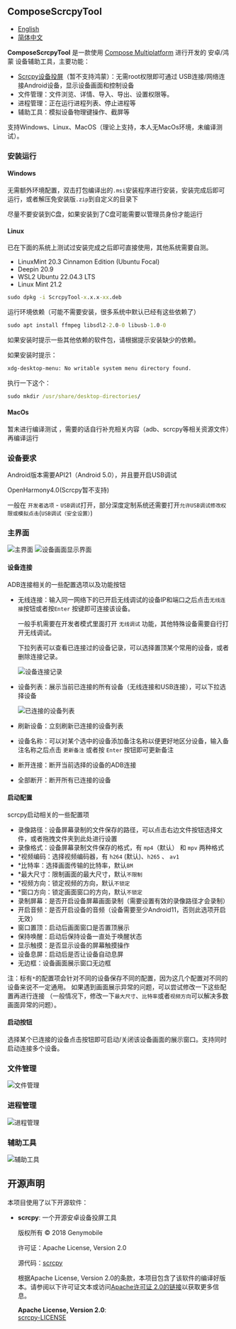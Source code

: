 ## ComposeScrcpyTool

- [English](README-en.md)
- [简体中文](README.md)

**ComposeScrcpyTool** 是一款使用 [Compose Multiplatform](https://github.com/JetBrains/compose-multiplatform) 
进行开发的 安卓/鸿蒙 设备辅助工具，主要功能：

- [Scrcpy设备投屏](https://github.com/Genymobile/scrcpy)（暂不支持鸿蒙）：无需root权限即可通过 USB连接/网络连接Android设备，显示设备画面和控制设备
- 文件管理：文件浏览、详情、导入、导出、设置权限等。
- 进程管理：正在运行进程列表、停止进程等
- 辅助工具：模拟设备物理键操作、截屏等

支持Windows、Linux、MacOS（理论上支持，本人无MacOs环境，未编译测试）。

### 安装运行

#### Windows

无需额外环境配置，双击打包编译出的`.msi`安装程序进行安装，安装完成后即可运行，或者解压免安装版`.zip`到自定义的目录下

尽量不要安装到C盘，如果安装到了C盘可能需要以管理员身份才能运行

#### Linux

已在下面的系统上测试过安装完成之后即可直接使用，其他系统需要自测。
  - LinuxMint 20.3 Cinnamon Edition (Ubuntu Focal)
  - Deepin 20.9
  - WSL2 Ubuntu 22.04.3 LTS
- Linux Mint 21.2

```cmd
sudo dpkg -i ScrcpyTool-x.x.x-xx.deb
```

运行环境依赖（可能不需要安装，很多系统中默认已经有这些依赖了）

```cmd
sudo apt install ffmpeg libsdl2-2.0-0 libusb-1.0-0
```

如果安装时提示一些其他依赖的软件包，请根据提示安装缺少的依赖。

如果安装时提示：

```cmd
xdg-desktop-menu: No writable system menu directory found.
```

执行一下这个：

```cmd
sudo mkdir /usr/share/desktop-directories/
```

#### MacOs

暂未进行编译测试 ，需要的话自行补充相关内容（adb、scrcpy等相关资源文件）再编译运行

### 设备要求
Android版本需要API21（Android 5.0），并且要开启USB调试

OpenHarmony4.0(Scrcpy暂不支持)

一般在 `开发者选项` - `USB调试`打开，部分深度定制系统还需要打开`允许USB调试修改权限或模拟点击`(`USB调试（安全设置）`)

### 主界面
![主界面](screens/img.png)
![设备画面显示界面](screens/img_1.png)

#### 设备连接

ADB连接相关的一些配置选项以及功能按钮

- 无线连接：输入同一网络下的已开启无线调试的设备IP和端口之后点击`无线连接`按钮或者按`Enter`
  按键即可连接该设备。

  一般手机需要在开发者模式里面打开 `无线调试` 功能，其他特殊设备需要自行打开无线调试。

  下拉列表可以查看已连接过的设备记录，可以选择置顶某个常用的设备，或者删除连接记录。

  ![设备连接记录](screens/img_2.png)

- 设备列表：展示当前已连接的所有设备（无线连接和USB连接），可以下拉选择设备

  ![已连接的设备列表](screens/img_3.png)

- 刷新设备：立刻刷新已连接的设备列表
- 设备名称：可以对某个选中的设备添加备注名称以便更好地区分设备，输入备注名称之后点击 `更新备注` 或者按 `Enter` 按钮即可更新备注
- 断开连接：断开当前选择的设备的ADB连接
- 全部断开：断开所有已连接的设备

#### 启动配置

scrcpy启动相关的一些配置项

- 录像路径：设备屏幕录制的文件保存的路径，可以点击右边文件按钮选择文件，或者拖拽文件夹到此处进行设置
- 录像格式：设备屏幕录制文件保存的格式，有 `mp4`（默认） 和 `mpv` 两种格式
- *视频编码：选择视频编码器，有 `h264` (默认)、`h265` 、 `av1`
- *比特率：选择画面传输的比特率，默认`8M`
- *最大尺寸：限制画面的最大尺寸，默认`不限制`
- *视频方向：锁定视频的方向，默认`不锁定`
- *窗口方向：锁定画面窗口的方向，默认`不锁定`
- 录制屏幕：是否开启设备屏幕画面录制（需要设置有效的录像路径才会录制）
- 开启音频：是否开启设备的音频（设备需要至少Android11，否则此选项开启无效）
- 窗口置顶：启动后画面窗口是否置顶展示
- 保持唤醒：启动后保持设备一直处于唤醒状态
- 显示触摸：是否显示设备的屏幕触摸操作
- 设备息屏：启动后是否让设备自动息屏
- 无边框：设备画面展示窗口无边框

注：标有`*`的配置项会针对不同的设备保存不同的配置，因为这几个配置对不同的设备来说不一定通用。
如果遇到画面展示异常的问题，可以尝试修改一下这些配置再进行连接
（一般情况下，修改一下`最大尺寸`、`比特率`或者`视频方向`可以解决多数画面异常的问题）。

#### 启动按钮

选择某个已连接的设备点击按钮即可启动/关闭该设备画面的展示窗口。支持同时启动连接多个设备。

### 文件管理

![文件管理](screens/img_4.png)

### 进程管理

![进程管理](screens/img_5.png)

### 辅助工具

![辅助工具](screens/img_6.png)


## 开源声明

本项目使用了以下开源软件：

- **scrcpy**: 一个开源安卓设备投屏工具

  版权所有 © 2018 Genymobile

  许可证：Apache License, Version 2.0

  源代码：[scrcpy](https://github.com/Genymobile/scrcpy)

  根据Apache License, Version 2.0的条款，本项目包含了该软件的编译好版本。请参阅以下许可证文本或访问[Apache许可证 2.0的链接](http://www.apache.org/licenses/LICENSE-2.0)以获取更多信息。

  **Apache License, Version 2.0**:  
  [scrcpy-LICENSE](https://github.com/Genymobile/scrcpy/blob/master/LICENSE)